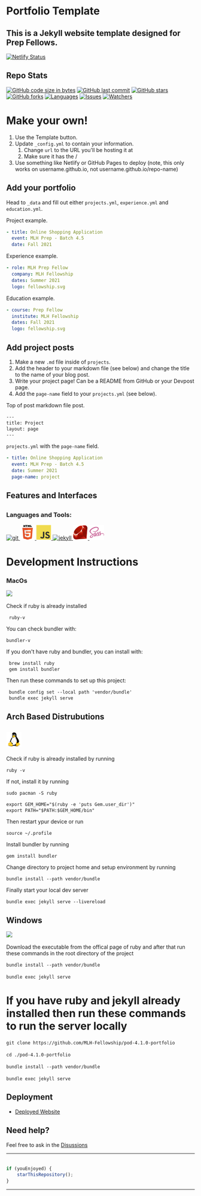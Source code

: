 # Portfolio Template
## This is a Jekyll website template designed for Prep Fellows.
[![Netlify Status](https://api.netlify.com/api/v1/badges/8984d1fb-7164-422a-b2e8-b4d193bb9b06/deploy-status)](https://app.netlify.com/sites/prep-pod-4-1-0/deploys)
## Repo Stats


[![GitHub code size in bytes](https://img.shields.io/github/languages/code-size/MLH-Fellowship/pod-4.1.0-portfolio?logo=github&style=for-the-badge)](https://github.com/MLH-Fellowship/pod-4.1.0-portfolio/) 
[![GitHub last commit](https://img.shields.io/github/last-commit/MLH-Fellowship/pod-4.1.0-portfolio?style=for-the-badge&logo=git)](https://github.com/MLH-Fellowship/pod-4.1.0-portfolio/) 
[![GitHub stars](https://img.shields.io/github/stars/MLH-Fellowship/pod-4.1.0-portfolio?style=for-the-badge)](https://github.com/MLH-Fellowship/pod-4.1.0-portfolio/stargazers)  
[![GitHub forks](https://img.shields.io/github/forks/MLH-Fellowship/pod-4.1.0-portfolio?style=for-the-badge&logo=git)](https://github.com/MLH-Fellowship/pod-4.1.0-portfolio/network)
[![Languages](https://img.shields.io/github/languages/count/MLH-Fellowship/pod-4.1.0-portfolio?style=for-the-badge)](https://github.com/MLH-Fellowship/pod-4.1.0-portfolio)
[![Issues](https://img.shields.io/github/issues/MLH-Fellowship/pod-4.1.0-portfolio?style=for-the-badge&label=Issues)](https://github.com/MLH-Fellowship/pod-4.1.0-portfolio)
[![Watchers](	https://img.shields.io/github/watchers/MLH-Fellowship/pod-4.1.0-portfolio?label=Watch&style=for-the-badge)](https://github.com/MLH-Fellowship/pod-4.1.0-portfolio/) 


# Make your own!

1. Use the Template button.
2. Update `_config.yml` to contain your information.
    1. Change `url` to the URL you'll be hosting it at
    2. Make sure it has the /
3. Use something like Netlify or GitHub Pages to deploy (note, this only works on username.github.io, not username.github.io/repo-name)

## Add your portfolio

Head to `_data` and fill out either `projects.yml`, `experience.yml` and `education.yml`.

Project example.
```yaml
- title: Online Shopping Application
  event: MLH Prep - Batch 4.5
  date: Fall 2021
```

Experience example.
```yaml
- role: MLH Prep Fellow
  company: MLH Fellowship
  dates: Summer 2021
  logo: fellowship.svg
```

Education example.
```yaml
- course: Prep Fellow
  institute: MLH Fellowship
  dates: Fall 2021
  logo: fellowship.svg
```
## Add project posts

1. Make a new `.md` file inside of `projects`.
2. Add the header to your markdown file (see below) and change the title to the name of your blog post.
3. Write your project page! Can be a README from GitHub or your Devpost page.
4. Add the `page-name` field to your `projects.yml` (see below).

Top of post markdown file post.
```
---
title: Project
layout: page
---
```

`projects.yml` with the `page-name` field.

```yaml
- title: Online Shopping Application
  event: MLH Prep - Batch 4.5
  date: Summer 2021
  page-name: project
```

## Features and Interfaces



## <h3 align="left">Languages and Tools:</h3>  
<p align="left"> <a href="https://git-scm.com/" target="_blank"> <img src="https://www.vectorlogo.zone/logos/git-scm/git-scm-icon.svg" alt="git" width="40" height="40"/> </a> <a href="https://www.w3.org/html/" target="_blank"> <img src="https://raw.githubusercontent.com/devicons/devicon/master/icons/html5/html5-original-wordmark.svg" alt="html5" width="40" height="40"/> </a> <a href="https://developer.mozilla.org/en-US/docs/Web/JavaScript" target="_blank"> <img src="https://raw.githubusercontent.com/devicons/devicon/master/icons/javascript/javascript-original.svg" alt="javascript" width="40" height="40"/> </a> <a href="https://jekyllrb.com/" target="_blank"> <img src="https://www.vectorlogo.zone/logos/jekyllrb/jekyllrb-icon.svg" alt="jekyll" width="40" height="40"/> </a> <a href="https://www.ruby-lang.org/en/" target="_blank"> <img src="https://raw.githubusercontent.com/devicons/devicon/master/icons/ruby/ruby-original.svg" alt="ruby" width="40" height="40"/> </a> <a href="https://sass-lang.com" target="_blank"> <img src="https://raw.githubusercontent.com/devicons/devicon/master/icons/sass/sass-original.svg" alt="sass" width="40" height="40"/> </a> </p>


# Development Instructions

### MacOs 
<img src="https://img.icons8.com/color/48/000000/mac-logo.png"/>

Check if ruby is already installed
```
 ruby-v
```
You can check bundler with:
```
bundler-v
```
If you don't have ruby and bundler, you can install with:
```
 brew install ruby
 gem install bundler
```
Then run these commands to set up this project:
```
 bundle config set --local path 'vendor/bundle'
 bundle exec jekyll serve
```

## Arch Based Distrubutions 
## <a href="https://www.linux.org/" target="_blank"> <img src="https://raw.githubusercontent.com/devicons/devicon/master/icons/linux/linux-original.svg" alt="linux" width="40" height="40"/> </a> 

Check if ruby is already installed by running 
```
ruby -v
```

If not, install it by running 
```
sudo pacman -S ruby
```

```
export GEM_HOME="$(ruby -e 'puts Gem.user_dir')"
export PATH="$PATH:$GEM_HOME/bin"

```

Then restart ypur device or run 
```
source ~/.profile
````

Install bundler by running 
```
gem install bundler
```

Change directory to project home and setup environment by running 
```
bundle install --path vendor/bundle
```

Finally start your local dev server 
```
bundle exec jekyll serve --livereload
```
## Windows
<img src="https://img.icons8.com/color/30/000000/windows-10.png"/>

Download the executable from the offical page of ruby and after that run these commands in the root directory of the project
```
bundle install --path vendor/bundle

bundle exec jekyll serve
 ```









# **If you have ruby and jekyll already installed then run these commands to run the server locally**

 
``` 
git clone https://github.com/MLH-Fellowship/pod-4.1.0-portfolio 

cd ./pod-4.1.0-portfolio

bundle install --path vendor/bundle

bundle exec jekyll serve
 ```
  



## Deployment

- [Deployed Website](prep-pod-4-1-0.netlify.app)


## Need help?

Feel free to ask in the  [Disussions](https://github.com/MLH-Fellowship/pod-4.1.0-portfolio) 



---------

```javascript

if (youEnjoyed) {
    starThisRepository();
}

```

-----------




















